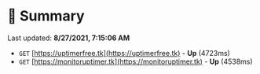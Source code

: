# 📖 Summary
Last updated: **8/27/2021, 7:15:06 AM**

- `GET` [https://uptimerfree.tk](https://uptimerfree.tk) - **Up** (4723ms)
- `GET` [https://monitoruptimer.tk](https://monitoruptimer.tk) - **Up** (4538ms)
